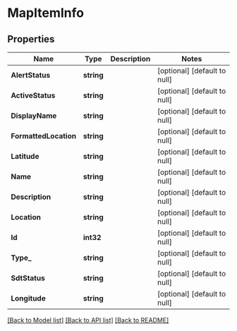 # MapItemInfo

## Properties
Name | Type | Description | Notes
------------ | ------------- | ------------- | -------------
**AlertStatus** | **string** |  | [optional] [default to null]
**ActiveStatus** | **string** |  | [optional] [default to null]
**DisplayName** | **string** |  | [optional] [default to null]
**FormattedLocation** | **string** |  | [optional] [default to null]
**Latitude** | **string** |  | [optional] [default to null]
**Name** | **string** |  | [optional] [default to null]
**Description** | **string** |  | [optional] [default to null]
**Location** | **string** |  | [optional] [default to null]
**Id** | **int32** |  | [optional] [default to null]
**Type_** | **string** |  | [optional] [default to null]
**SdtStatus** | **string** |  | [optional] [default to null]
**Longitude** | **string** |  | [optional] [default to null]

[[Back to Model list]](../README.md#documentation-for-models) [[Back to API list]](../README.md#documentation-for-api-endpoints) [[Back to README]](../README.md)



